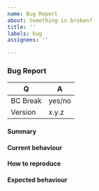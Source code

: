 ```yaml
---
name: Bug Report
about: Something is broken?
title: ''
labels: bug
assignees: ''

---
```


### Bug Report

<!-- Fill in the relevant information below to help triage your issue. -->

|    Q        |   A
|------------ | ------
| BC Break    | yes/no
| Version     | x.y.z

#### Summary

<!-- Provide a summary describing the problem you are experiencing. -->

#### Current behaviour

<!-- What is the current (buggy) behaviour? -->

#### How to reproduce

<!--
Provide steps to reproduce the bug.
Adding a failing unit test would help us a lot - you can submit one in a Pull Request separately, referencing this bug report.
-->

#### Expected behaviour

<!-- What was the expected (correct) behaviour? -->
